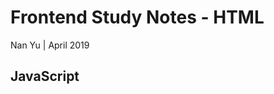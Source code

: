# Frontend Study Notes - HTML  
Nan Yu | April 2019   
  
## JavaScript
<!--stackedit_data:
eyJoaXN0b3J5IjpbLTE4MjI4MTczODVdfQ==
-->